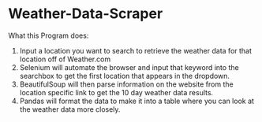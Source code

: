 # Weather-Data-Scraper

What this Program does:
1. Input a location you want to search to retrieve the weather data for that location off of Weather.com
2. Selenium will automate the browser and input that keyword into the searchbox to get the first location that appears in the dropdown.
3. BeautifulSoup will then parse information on the website from the location specific link to get the 10 day weather data results.
4. Pandas will format the data to make it into a table where you can look at the weather data more closely.
